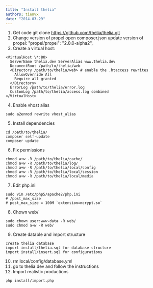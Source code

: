 ```yaml
---
title: "Install thelia"
authors: tienvx
date: "2014-03-29"
---
```



1. Get code git clone https://github.com/thelia/thelia.git
2. Change version of propel open composer.json update version of propel: "propel/propel": "2.0.0-alpha2",
3. Create a virtual host:
```
<VirtualHost \*:80>
  ServerName thelia.dev ServerAlias www.thelia.dev
  DocumentRoot /path/to/thelia/web
  <Directory /path/to/thelia/web> # enable the .htaccess rewrites
    AllowOverride All
    Require all granted
  </Directory>
  ErrorLog /path/to/thelia/error.log
  CustomLog /path/to/thelia/access.log combined
</VirtualHost>
```
4. Enable vhost alias
```
sudo a2enmod rewrite vhost_alias
```
5. Install dependencies
```
cd /path/to/thelia/
composer self-update
composer update
```
6. Fix permissions
```
chmod a+w -R /path/to/thelia/cache/
chmod a+w -R /path/to/thelia/log/
chmod a+w -R /path/to/thelia/local/config
chmod a+w -R /path/to/thelia/local/session
chmod a+w -R /path/to/thelia/local/media
```
7. Edit php.ini
```
sudo vim /etc/php5/apache2/php.ini
# /post_max_size
# post_max_size = 100M `extension=mcrypt.so`
```
8. Chown web/
```
sudo chown user:www-data -R web/
sudo chmod a+w -R web/
```
9. Create datable and import structure
```
create thelia database
import install/thelia.sql for database structure
import install/insert.sql for configurations
```
10. rm local/config/database.yml
11. go to thelia.dev and follow the instructions
12. Import realistic productions
```
php install/import.php
```

